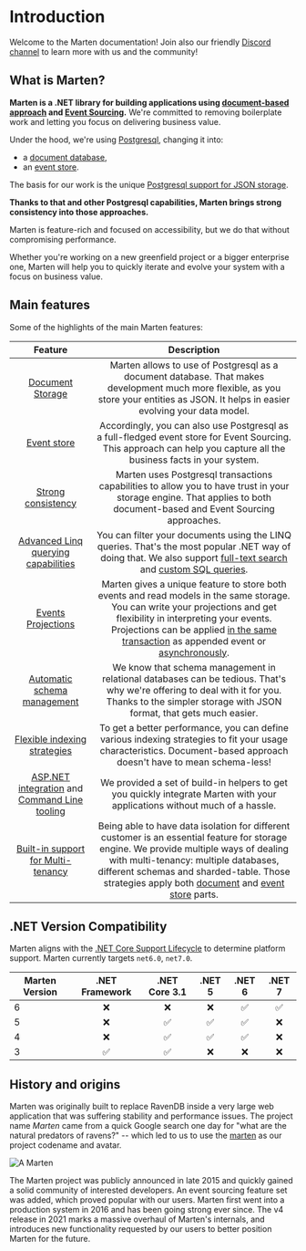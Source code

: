 # Introduction

Welcome to the Marten documentation! Join also our friendly [Discord channel](https://discord.gg/WMxrvegf8H) to learn more with us and the community!

## What is Marten?

**Marten is a .NET library for building applications using [document-based approach](https://en.wikipedia.org/wiki/Document-oriented_database) and [Event Sourcing](https://martinfowler.com/eaaDev/EventSourcing.html).** We're committed to removing boilerplate work and letting you focus on delivering business value.

Under the hood, we're using [Postgresql](https://www.postgresql.org/), changing it into:

- a [document database](/documents/),
- an [event store](/events/).

The basis for our work is the unique [Postgresql support for JSON storage](https://www.postgresql.org/docs/current/datatype-json.html).

**Thanks to that and other Postgresql capabilities, Marten brings strong consistency into those approaches.**

Marten is feature-rich and focused on accessibility, but we do that without compromising performance.

Whether you're working on a new greenfield project or a bigger enterprise one, Marten will help you to quickly iterate and evolve your system with a focus on business value.

## Main features

Some of the highlights of the main Marten features:

|                                             Feature                                              |                                                                                                                                                                   Description                                                                                                                                                                   |
| :----------------------------------------------------------------------------------------------: | :---------------------------------------------------------------------------------------------------------------------------------------------------------------------------------------------------------------------------------------------------------------------------------------------------------------------------------------------: |
|                                 [Document Storage](/documents/)                                  |                                                                             Marten allows to use of Postgresql as a document database. That makes development much more flexible, as you store your entities as JSON. It helps in easier evolving your data model.                                                                              |
|                                     [Event store](/events/)                                      |                                                                                      Accordingly, you can also use Postgresql as a full-fledged event store for Event Sourcing. This approach can help you capture all the business facts in your system.                                                                                       |
|               [Strong consistency](/documents/sessions.md#unit-of-work-mechanics)                |                                                                                     Marten uses Postgresql transactions capabilities to allow you to have trust in your storage engine. That applies to both document-based and Event Sourcing approaches.                                                                                      |
|                   [Advanced Linq querying capabilities](/documents/querying/)                    |                                                             You can filter your documents using the LINQ queries. That's the most popular .NET way of doing that. We also support [full-text search](/documents/full-text.md) and [custom SQL queries](/documents/querying/sql.md).                                                             |
|                            [Events Projections](/events/projections/)                            |     Marten gives a unique feature to store both events and read models in the same storage. You can write your projections and get flexibility in interpreting your events. Projections can be applied [in the same transaction](/events/projections/inline.md) as appended event or [asynchronously](/events/projections/async-daemon.md).     |
|                       [Automatic schema management](/schema/migrations.md)                       |                                                                        We know that schema management in relational databases can be tedious. That's why we're offering to deal with it for you. Thanks to the simpler storage with JSON format, that gets much easier.                                                                         |
|                       [Flexible indexing strategies](/documents/indexing/)                       |                                                                                      To get a better performance, you can define various indexing strategies to fit your usage characteristics. Document-based approach doesn't have to mean schema-less!                                                                                       |
| [ASP.NET integration](/configuration/cli.html) and [Command Line tooling](/configuration/cli.md) |                                                                                                           We provided a set of build-in helpers to get you quickly integrate Marten with your applications without much of a hassle.                                                                                                            |
|              [Built-in support for Multi-tenancy](/configuration/multitenancy.html)              | Being able to have data isolation for different customer is an essential feature for storage engine. We provide multiple ways of dealing with multi-tenancy: multiple databases, different schemas and sharded-table. Those strategies apply both [document](/documents/multi-tenancy.html) and [event store](/events/multitenancy.html) parts. |

## .NET Version Compatibility

Marten aligns with the [.NET Core Support Lifecycle](https://dotnet.microsoft.com/platform/support/policy/dotnet-core) to determine platform support. Marten currently targets `net6.0`, `net7.0`.

| Marten Version |   .NET Framework   |   .NET Core 3.1    |       .NET 5       |       .NET 6       |       .NET 7       |
| -------------- | :----------------: | :----------------: | :----------------: | :----------------: | :----------------: |
| 6              |        :x:         |        :x:         |        :x:         | :white_check_mark: | :white_check_mark: |
| 5              |        :x:         | :white_check_mark: | :white_check_mark: | :white_check_mark: |        :x:         |
| 4              |        :x:         | :white_check_mark: | :white_check_mark: | :white_check_mark: |        :x:         |
| 3              | :white_check_mark: | :white_check_mark: |        :x:         |        :x:         |        :x:         |

## History and origins

Marten was originally built to replace RavenDB inside a very large web application that was suffering stability and performance issues. The project name _Marten_ came from a quick Google search one day for "what are the natural predators of ravens?" -- which led to us to use the [marten](https://en.wikipedia.org/wiki/Marten) as our project codename and avatar.

![A Marten](/images/marten.jpeg)

The Marten project was publicly announced in late 2015 and quickly gained a solid community of interested developers. An event sourcing feature set was added, which proved popular with our users. Marten first went into a production system in 2016 and has been going strong ever since. The v4 release in 2021 marks a massive overhaul of Marten's internals, and introduces new functionality requested by our users to better position Marten for the future.

